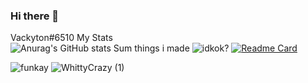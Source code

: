 
### Hi there 👋
Vackyton#6510
                                   My Stats               
              ![Anurag's GitHub stats](https://github-readme-stats.vercel.app/api?username=vackyton&theme=radical&show_icons=true)
                 Sum things i made 
                 ![idkok?](https://discord.c99.nl/widget/theme-1/756319882135601263.png)
[![Readme Card](https://github-readme-stats.vercel.app/api/pin/?username=vackyton&&theme=radical&repo=MyPythonScripts)](https://github.com/vackyton/MyPythonScripts)

![funkay](https://user-images.githubusercontent.com/79385929/128585292-d77b5431-2ec3-4bc7-a092-8a9b7a72758b.png)
![WhittyCrazy (1)](https://user-images.githubusercontent.com/79385929/128584952-5b5e2eba-3534-41c2-8822-3ed599d7eff0.png)
